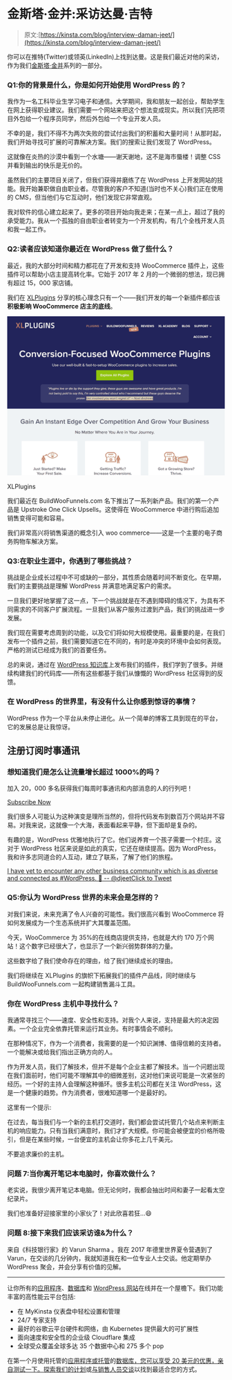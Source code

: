 # 金斯塔·金并:采访达曼·吉特

> 原文:[https://kinsta.com/blog/interview-daman-jeet/](https://kinsta.com/blog/interview-daman-jeet/)

你可以在推特(Twitter)或领英(LinkedIn)上找到达曼。这是我们最近对他的采访，作为我们[金斯塔·金并](https://kinsta.com/?post_type=post&s=kingpin)系列的一部分。

### Q1:你的背景是什么，你是如何开始使用 WordPress 的？

我作为一名工科毕业生学习电子和通信。大学期间，我和朋友一起创业，帮助学生在网上获得职业建议。我们需要一个网站来把这个想法变成现实。所以我们先把项目外包给一个程序员同学，然后外包给一个专业开发人员。

不幸的是，我们不得不为两次失败的尝试付出我们的积蓄和大量时间！从那时起，我们开始寻找可扩展的可靠解决方案。我们的搜索让我们发现了 WordPress。

这就像在炎热的沙漠中看到一个水塘——谢天谢地，这不是海市蜃楼！调整 CSS 并看到输出的快乐是无价的。

虽然我们的主要项目关闭了，但我们获得并磨练了在 WordPress 上开发网站的技能。我开始兼职做自由职业者。尽管我的客户不知道(当时也不关心)我们正在使用的 CMS，但当他们与它互动时，他们发现它非常直观。

我对软件的信心建立起来了。更多的项目开始向我走来；在某一点上，超过了我的承受能力。我从一个孤独的自由职业者转变为一个开发机构，有几个全栈开发人员和我一起工作。

### Q2:读者应该知道你最近在 WordPress 做了些什么？

最近，我的大部分时间和精力都花在了开发和支持 WooCommerce 插件上，这些插件可以帮助小店主提高转化率。它始于 2017 年 2 月的一个微弱的想法，现已拥有超过 15，000 家店铺。

我们在 [XLPlugins](https://xlplugins.com/) 分享的核心理念只有一个——我们开发的每一个新插件都应该**积极影响 WooCommerce 店主的底线**。

[![XLPlugins](img/140681094fe6611cf0c8831f305e1adb.png)](https://xlplugins.com/)

XLPlugins



我们最近在 BuildWooFunnels.com 名下推出了一系列新产品。我们的第一个产品是 Upstroke One Click Upsells。这使得在 WooCommerce 中进行购后追加销售变得可能和容易。

我们非常高兴将销售渠道的概念引入 woo commerce——这是一个主要的电子商务购物车解决方案。

### Q3:在职业生涯中，你遇到了哪些挑战？

挑战是企业成长过程中不可或缺的一部分，其性质会随着时间不断变化。在早期，我们的主要挑战是理解 WordPress 并满意地满足客户的需求。

一旦我们更好地掌握了这一点，下一个挑战就是在不遇到障碍的情况下，为具有不同需求的不同客户扩展流程。一旦我们从客户服务过渡到产品，我们的挑战进一步发展。

我们现在需要考虑周到的功能，以及它们将如何大规模使用。最重要的是，在我们发布一个插件之前，我们需要知道它在不同的，有时是冲突的环境中会如何表现。严格的测试已经成为我们的首要任务。

总的来说，通过在 [WordPress 知识库](https://profiles.wordpress.org/xlplugins#content-plugins)上发布我们的插件，我们学到了很多。并继续构建我们的代码库——所有这些都基于我们从慷慨的 WordPress 社区得到的反馈。

### 在 WordPress 的世界里，有没有什么让你感到惊讶的事情？

WordPress 作为一个平台从未停止进化。从一个简单的博客工具到现在的平台，它的发展总是让我惊讶。

## 注册订阅时事通讯



### 想知道我们是怎么让流量增长超过 1000%的吗？

加入 20，000 多名获得我们每周时事通讯和内部消息的人的行列吧！

[Subscribe Now](#newsletter)

我们很多人可能认为这种演变是理所当然的，但将代码发布到数百万个网站并不容易。对我来说，这就像一个大海，表面看起来平静，但下面却是复杂的。

有趣的是，WordPress 优雅地执行了它。他们说养育一个孩子需要一个村庄。这对于 WordPress 社区来说是如此的真实，它还在继续提高。因为 WordPress，我和许多志同道合的人互动，建立了联系，了解了他们的旅程。

[I have yet to encounter any other business community which is as diverse and connected as #WordPress. 🤘 -- @djeetClick to Tweet](https://twitter.com/intent/tweet?url=https%3A%2F%2Fbit.ly%2F3dWtCbt&via=kinsta&text=I+have+yet+to+encounter+any+other+business+community+which+is+as+diverse+and+connected+as+%23WordPress.+%F0%9F%A4%98+--+%40djeet)

### Q5:你认为 WordPress 世界的未来会是怎样的？

对我们来说，未来充满了令人兴奋的可能性。我们很高兴看到 WooCommerce 将如何发展成为一个生态系统并扩大其覆盖范围。

今天，WooCommerce 为 35%的在线商店提供支持，也就是大约 170 万个网站！这个数字已经很大了，也显示了一个新兴弱势群体的力量。

这些数字给了我们使命存在的理由，给了我们继续成长的理由。

我们将继续在 XLPlugins 的旗帜下拓展我们的插件产品线，同时继续与 BuildWooFunnels.com 一起构建销售漏斗工具。

### 你在 WordPress 主机中寻找什么？

我通常寻找三个——速度、安全性和支持。对我个人来说，支持是最大的决定因素。一个企业完全依靠托管来运行其业务。有时事情会不顺利。

在那种情况下，作为一个消费者，我需要的是一个知识渊博、值得信赖的支持者。一个能解决或给我们指出正确方向的人。

作为开发人员，我们了解技术，但并不是每个企业主都了解技术。当一个问题出现在我们面前时，他们可能不理解其中的细微差别，这对他们来说可能是一次紧张的经历。一个好的主持人会理解这种循环。很多主机公司都在关注 WordPress，这是一个健康的趋势。作为消费者，很难知道哪一个是最好的。

这里有一个提示:

在过去，每当我们与一个新的主机打交道时，我们都会尝试托管几个站点来判断主机的响应能力。只有当我们满意时，我们才扩大规模。你可能会被便宜的价格所吸引，但是在某些时候，一台便宜的主机会让你多花上几千美元。

不要追求廉价的主机。

### 问题 7:当你离开笔记本电脑时，你喜欢做什么？

老实说，我很少离开笔记本电脑。但无论何时，我都会抽出时间和妻子一起看太空纪录片。

我们也准备好迎接家里的小家伙了！对此欣喜若狂…😄

### 问题 8:接下来我们应该采访谁&为什么？

来自《科技银行家》的 Varun Sharma 。我在 2017 年德里世界夏令营遇到了 Varun，在交谈的几分钟内，我就知道我在和一位专业人士交谈。他定期举办 WordPress 聚会，并会分享有价值的见解。

* * *

让你所有的[应用程序](https://kinsta.com/application-hosting/)、[数据库](https://kinsta.com/database-hosting/)和 [WordPress 网站](https://kinsta.com/wordpress-hosting/)在线并在一个屋檐下。我们功能丰富的高性能云平台包括:

*   在 MyKinsta 仪表盘中轻松设置和管理
*   24/7 专家支持
*   最好的谷歌云平台硬件和网络，由 Kubernetes 提供最大的可扩展性
*   面向速度和安全性的企业级 Cloudflare 集成
*   全球受众覆盖全球多达 35 个数据中心和 275 多个 pop

在第一个月使用托管的[应用程序或托管](https://kinsta.com/application-hosting/)的[数据库，您可以享受 20 美元的优惠，亲自测试一下。探索我们的](https://kinsta.com/database-hosting/)[计划](https://kinsta.com/plans/)或[与销售人员交谈](https://kinsta.com/contact-us/)以找到最适合您的方式。